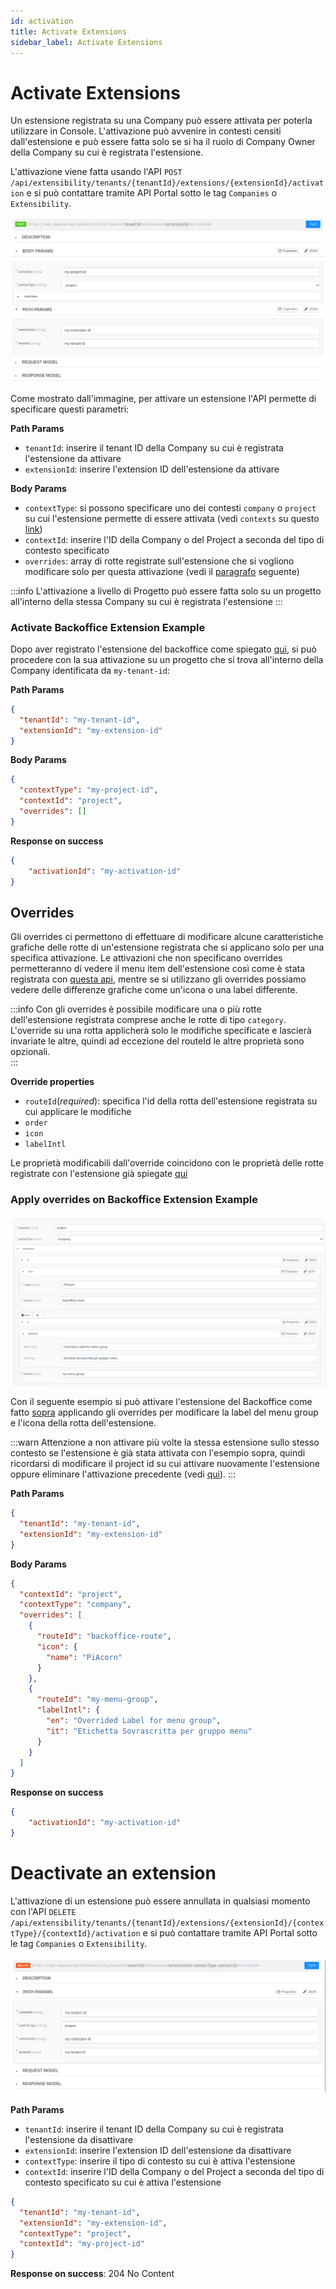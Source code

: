 ```yaml
---
id: activation
title: Activate Extensions
sidebar_label: Activate Extensions
---
```

# Activate Extensions

Un estensione registrata su una Company può essere attivata per poterla utilizzare in Console. L'attivazione può avvenire in contesti censiti dall'estensione e può essere fatta solo se si ha il ruolo di Company Owner della Company su cui è registrata l'estensione.

L'attivazione viene fatta usando l'API `POST /api/extensibility/tenants/{tenantId}/extensions/{extensionId}/activation` e si può contattare tramite API Portal sotto le tag `Companies` o `Extensibility`. 

![activate extension example](./images/activateExtension.png)

Come mostrato dall'immagine, per attivare un estensione l'API permette di specificare questi parametri:

**Path Params**
- `tenantId`: inserire il tenant ID della Company su cui è registrata l'estensione da attivare
- `extensionId`: inserire l'extension ID dell'estensione da attivare

**Body Params**
- `contextType`: si possono specificare uno dei contesti `company` o `project` su cui l'estensione permette di essere attivata (vedi `contexts` su questo [link](./registration.md#how-to-register-my-extension))
- `contextId`: inserire l'ID della Company o del Project a seconda del tipo di contesto specificato
- `overrides`: array di rotte registrate sull'estensione che si vogliono modificare solo per questa attivazione (vedi il [paragrafo](#overrides) seguente)

:::info
L'attivazione a livello di Progetto può essere fatta solo su un progetto all'interno della stessa Company su cui è registrata l'estensione
:::

### Activate Backoffice Extension Example

Dopo aver registrato l'estensione del backoffice come spiegato [qui](./registration.md#register-backoffice-extension-example), si può procedere con la sua attivazione su un progetto che si trova all'interno della Company identificata da `my-tenant-id`:

**Path Params**
```json
{
  "tenantId": "my-tenant-id",
  "extensionId": "my-extension-id"
}
```

**Body Params**
```json
{
  "contextType": "my-project-id",
  "contextId": "project",
  "overrides": []
}
```

**Response on success**
```json
{
    "activationId": "my-activation-id"
}
```

## Overrides

Gli overrides ci permettono di effettuare di modificare alcune caratteristiche grafiche delle rotte di un'estensione registrata che si applicano solo per una specifica attivazione. Le attivazioni che non specificano overrides permetteranno di vedere il menu item dell'estensione così come è stata registrata con [questa api](./registration.md#how-to-register-my-extension), mentre se si utilizzano gli overrides possiamo vedere delle differenze grafiche come un'icona o una label differente.

:::info
Con gli overrides è possibile modificare una o più rotte dell'estensione registrata comprese anche le rotte di tipo `category`. L'override su una rotta applicherà solo le modifiche specificate e lascierà invariate le altre, quindi ad eccezione del routeId le altre proprietà sono opzionali.    
:::

**Override properties**
- `routeId`(_required_): specifica l'id della rotta dell'estensione registrata su cui applicare le modifiche
- `order`
- `icon`
- `labelIntl` 

Le proprietà modificabili dall'override coincidono con le proprietà delle rotte registrate con l'estensione già spiegate [qui](./registration.md#how-to-configure-correctly-the-extension-menu-item)

### Apply overrides on Backoffice Extension Example

![activate extension with override](./images/activateExtensionWithOverride.png)

Con il seguente esempio si può attivare l'estensione del Backoffice come fatto [sopra](#activate-backoffice-extension-example) applicando gli overrides per modificare la label del menu group e l'icona della rotta dell'estensione.

:::warn
Attenzione a non attivare più volte la stessa estensione sullo stesso contesto se l'estensione è già stata attivata con l'esempio sopra, quindi ricordarsi di modificare il project id su cui attivare nuovamente l'estensione oppure eliminare l'attivazione precedente (vedi [qui](#deactivate-an-extension)).
:::

**Path Params**
```json
{
  "tenantId": "my-tenant-id",
  "extensionId": "my-extension-id"
}
```

**Body Params**
```json
{
  "contextId": "project",
  "contextType": "company",
  "overrides": [
    {
      "routeId": "backoffice-route",
      "icon": {
        "name": "PiAcorn"
      }
    },
    {
      "routeId": "my-menu-group",
      "labelIntl": {
        "en": "Overrided Label for menu group",
        "it": "Etichetta Sovrascritta per gruppo menu"
      }
    }
  ]
}
```

**Response on success**
```json
{
    "activationId": "my-activation-id"
}
```

<!-- TODO: Explain that an override refers to the route registered with the extension using the routeId (Invite the user to remember the routeId or to use the GET activate extension api to retrieve the registered extension with its routes) -->
<!-- TODO: Add an image on Console with the added extension showing the overrides  -->


# Deactivate an extension

L'attivazione di un estensione può essere annullata in qualsiasi momento con l'API `DELETE /api/extensibility/tenants/{tenantId}/extensions/{extensionId}/{contextType}/{contextId}/activation` e si può contattare tramite API Portal sotto le tag `Companies` o `Extensibility`.

![delete extension activation](./images/deleteExtensionActivation.png)

**Path Params**
- `tenantId`: inserire il tenant ID della Company su cui è registrata l'estensione da disattivare
- `extensionId`: inserire l'extension ID dell'estensione da disattivare
- `contextType`: inserire il tipo di contesto su cui è attiva l'estensione
- `contextId`: inserire l'ID della Company o del Project a seconda del tipo di contesto specificato su cui è attiva l'estensione

```json
{
  "tenantId": "my-tenant-id",
  "extensionId": "my-extension-id",
  "contextType": "project",
  "contextId": "my-project-id"
}
```

**Response on success**: 204 No Content
